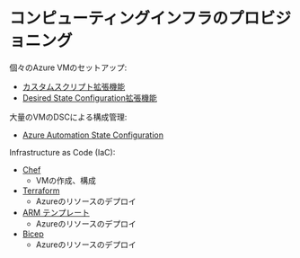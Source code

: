 # コンピューティングインフラのプロビジョニング

個々のAzure VMのセットアップ:
- [カスタムスクリプト拡張機能](mod01-04-01-custom-script.md)
- [Desired State Configuration拡張機能](mod01-04-02-dsc.md)

大量のVMのDSCによる構成管理:
- [Azure Automation State Configuration](mod01-04-03-automation-sc.md)

Infrastructure as Code (IaC):
- [Chef](mod01-04-04-chef.md)
  - VMの作成、構成
- [Terraform](mod01-04-05-terraform.md)
  - Azureのリソースのデプロイ
- [ARM テンプレート](mod01-04-06-arm-template.md)
  - Azureのリソースのデプロイ
- [Bicep](mod01-04-07-bicep.md)
  - Azureのリソースのデプロイ
